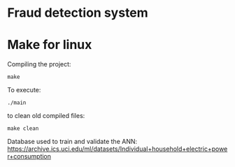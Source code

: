Fraud detection system
=====================
Make for linux
===========

Compiling the project:

	make

To execute:

    ./main

to clean old compiled files:

	make clean

Database used to train and validate the ANN:
	https://archive.ics.uci.edu/ml/datasets/Individual+household+electric+power+consumption
